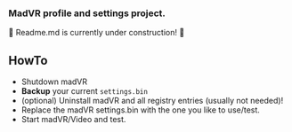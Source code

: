 ### MadVR profile and settings project.

:construction: Readme.md is currently under construction! :construction: 


## HowTo

* Shutdown madVR
* **Backup** your current `settings.bin`
* (optional) Uninstall madVR and all registry entries (usually not needed)!
* Replace the madVR settings.bin with the one you like to use/test.
* Start madVR/Video and test.